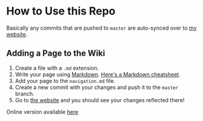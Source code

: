 # How to Use this Repo

Basically any commits that are pushed to `master` are auto-synced over to [my website](http://kevinzuern.com/cogs/).

## Adding a Page to the Wiki
1. Create a file with a `.md` extension.
2. Write your page using [Markdown](http://dillinger.io/). [Here's a Markdown cheatsheet](https://github.com/adam-p/markdown-here/wiki/Markdown-Cheatsheet).
3. Add your page to the `navigation.md` file.
4. Create a new commit with your changes and push it to the `master` branch.
5. Go to [the website](http://kevinzuern.com/cogs) and you should see your changes reflected there!


Online version available [here](http://kevinzuern.com/cogs/)

